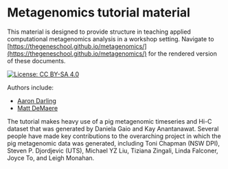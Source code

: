 # Metagenomics tutorial material

This material is designed to provide structure in teaching applied computational metagenomics analysis in a workshop setting. 
Navigate to [https://thegeneschool.github.io/metagenomics/](https://thegeneschool.github.io/metagenomics/) for the rendered version of these documents.

[![License: CC BY-SA 4.0](https://img.shields.io/badge/License-CC%20BY--SA%204.0-lightgrey.svg)](https://creativecommons.org/licenses/by-sa/4.0/)

Authors include:

* [Aaron Darling](http://darlinglab.org)
* [Matt DeMaere](https://github.com/cerebis)

The tutorial makes heavy use of a pig metagenomic timeseries and Hi-C dataset that was generated by Daniela Gaio and Kay Anantanawat. Several people have made key contributions to the overarching project in which the pig metagenomic data was generated, including Toni Chapman (NSW DPI), Steven P. Djordjevic (UTS), Michael YZ Liu, Tiziana Zingali, Linda Falconer, Joyce To, and Leigh Monahan.
